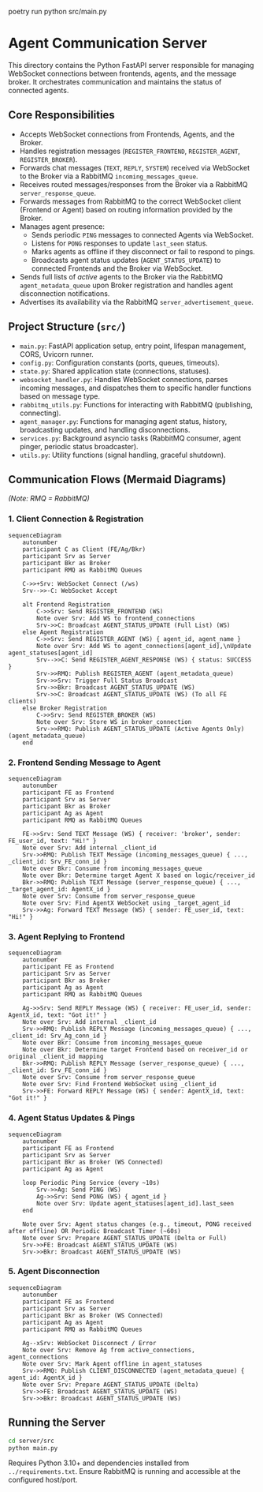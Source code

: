 poetry run python src/main.py

# Agent Communication Server

This directory contains the Python FastAPI server responsible for managing WebSocket connections between frontends, agents, and the message broker. It orchestrates communication and maintains the status of connected agents.

## Core Responsibilities

*   Accepts WebSocket connections from Frontends, Agents, and the Broker.
*   Handles registration messages (`REGISTER_FRONTEND`, `REGISTER_AGENT`, `REGISTER_BROKER`).
*   Forwards chat messages (`TEXT`, `REPLY`, `SYSTEM`) received via WebSocket to the Broker via a RabbitMQ `incoming_messages_queue`.
*   Receives routed messages/responses from the Broker via a RabbitMQ `server_response_queue`.
*   Forwards messages from RabbitMQ to the correct WebSocket client (Frontend or Agent) based on routing information provided by the Broker.
*   Manages agent presence:
    *   Sends periodic `PING` messages to connected Agents via WebSocket.
    *   Listens for `PONG` responses to update `last_seen` status.
    *   Marks agents as offline if they disconnect or fail to respond to pings.
    *   Broadcasts agent status updates (`AGENT_STATUS_UPDATE`) to connected Frontends and the Broker via WebSocket.
*   Sends full lists of *active* agents to the Broker via the RabbitMQ `agent_metadata_queue` upon Broker registration and handles agent disconnection notifications.
*   Advertises its availability via the RabbitMQ `server_advertisement_queue`.

## Project Structure (`src/`)

*   `main.py`: FastAPI application setup, entry point, lifespan management, CORS, Uvicorn runner.
*   `config.py`: Configuration constants (ports, queues, timeouts).
*   `state.py`: Shared application state (connections, statuses).
*   `websocket_handler.py`: Handles WebSocket connections, parses incoming messages, and dispatches them to specific handler functions based on message type.
*   `rabbitmq_utils.py`: Functions for interacting with RabbitMQ (publishing, connecting).
*   `agent_manager.py`: Functions for managing agent status, history, broadcasting updates, and handling disconnections.
*   `services.py`: Background asyncio tasks (RabbitMQ consumer, agent pinger, periodic status broadcaster).
*   `utils.py`: Utility functions (signal handling, graceful shutdown).

## Communication Flows (Mermaid Diagrams)

*(Note: RMQ = RabbitMQ)*

### 1. Client Connection & Registration

```mermaid
sequenceDiagram
    autonumber
    participant C as Client (FE/Ag/Bkr)
    participant Srv as Server
    participant Bkr as Broker
    participant RMQ as RabbitMQ Queues

    C->>+Srv: WebSocket Connect (/ws)
    Srv-->>-C: WebSocket Accept

    alt Frontend Registration
        C->>Srv: Send REGISTER_FRONTEND (WS)
        Note over Srv: Add WS to frontend_connections
        Srv->>C: Broadcast AGENT_STATUS_UPDATE (Full List) (WS)
    else Agent Registration
        C->>Srv: Send REGISTER_AGENT (WS) { agent_id, agent_name }
        Note over Srv: Add WS to agent_connections[agent_id],\nUpdate agent_statuses[agent_id]
        Srv-->>C: Send REGISTER_AGENT_RESPONSE (WS) { status: SUCCESS }
        Srv->>RMQ: Publish REGISTER_AGENT (agent_metadata_queue)
        Srv->>Srv: Trigger Full Status Broadcast
        Srv->>Bkr: Broadcast AGENT_STATUS_UPDATE (WS)
        Srv->>C: Broadcast AGENT_STATUS_UPDATE (WS) (To all FE clients)
    else Broker Registration
        C->>Srv: Send REGISTER_BROKER (WS)
        Note over Srv: Store WS in broker_connection
        Srv->>RMQ: Publish AGENT_STATUS_UPDATE (Active Agents Only) (agent_metadata_queue)
    end

```

### 2. Frontend Sending Message to Agent

```mermaid
sequenceDiagram
    autonumber
    participant FE as Frontend
    participant Srv as Server
    participant Bkr as Broker
    participant Ag as Agent
    participant RMQ as RabbitMQ Queues

    FE->>Srv: Send TEXT Message (WS) { receiver: 'broker', sender: FE_user_id, text: "Hi!" }
    Note over Srv: Add internal _client_id
    Srv->>RMQ: Publish TEXT Message (incoming_messages_queue) { ..., _client_id: Srv_FE_conn_id }
    Note over Bkr: Consume from incoming_messages_queue
    Note over Bkr: Determine target Agent X based on logic/receiver_id
    Bkr->>RMQ: Publish TEXT Message (server_response_queue) { ..., _target_agent_id: AgentX_id }
    Note over Srv: Consume from server_response_queue
    Note over Srv: Find AgentX WebSocket using _target_agent_id
    Srv->>Ag: Forward TEXT Message (WS) { sender: FE_user_id, text: "Hi!" }
```

### 3. Agent Replying to Frontend

```mermaid
sequenceDiagram
    autonumber
    participant FE as Frontend
    participant Srv as Server
    participant Bkr as Broker
    participant Ag as Agent
    participant RMQ as RabbitMQ Queues

    Ag->>Srv: Send REPLY Message (WS) { receiver: FE_user_id, sender: AgentX_id, text: "Got it!" }
    Note over Srv: Add internal _client_id
    Srv->>RMQ: Publish REPLY Message (incoming_messages_queue) { ..., _client_id: Srv_Ag_conn_id }
    Note over Bkr: Consume from incoming_messages_queue
    Note over Bkr: Determine target Frontend based on receiver_id or original _client_id mapping
    Bkr->>RMQ: Publish REPLY Message (server_response_queue) { ..., _client_id: Srv_FE_conn_id }
    Note over Srv: Consume from server_response_queue
    Note over Srv: Find Frontend WebSocket using _client_id
    Srv->>FE: Forward REPLY Message (WS) { sender: AgentX_id, text: "Got it!" }
```

### 4. Agent Status Updates & Pings

```mermaid
sequenceDiagram
    autonumber
    participant FE as Frontend
    participant Srv as Server
    participant Bkr as Broker (WS Connected)
    participant Ag as Agent

    loop Periodic Ping Service (every ~10s)
        Srv->>Ag: Send PING (WS)
        Ag->>Srv: Send PONG (WS) { agent_id }
        Note over Srv: Update agent_statuses[agent_id].last_seen
    end

    Note over Srv: Agent status changes (e.g., timeout, PONG received after offline) OR Periodic Broadcast Timer (~60s)
    Note over Srv: Prepare AGENT_STATUS_UPDATE (Delta or Full)
    Srv->>FE: Broadcast AGENT_STATUS_UPDATE (WS)
    Srv->>Bkr: Broadcast AGENT_STATUS_UPDATE (WS)

```

### 5. Agent Disconnection

```mermaid
sequenceDiagram
    autonumber
    participant FE as Frontend
    participant Srv as Server
    participant Bkr as Broker (WS Connected)
    participant Ag as Agent
    participant RMQ as RabbitMQ Queues

    Ag--xSrv: WebSocket Disconnect / Error
    Note over Srv: Remove Ag from active_connections, agent_connections
    Note over Srv: Mark Agent offline in agent_statuses
    Srv->>RMQ: Publish CLIENT_DISCONNECTED (agent_metadata_queue) { agent_id: AgentX_id }
    Note over Srv: Prepare AGENT_STATUS_UPDATE (Delta)
    Srv->>FE: Broadcast AGENT_STATUS_UPDATE (WS)
    Srv->>Bkr: Broadcast AGENT_STATUS_UPDATE (WS)

```

## Running the Server

```bash
cd server/src
python main.py
```

Requires Python 3.10+ and dependencies installed from `../requirements.txt`. Ensure RabbitMQ is running and accessible at the configured host/port.